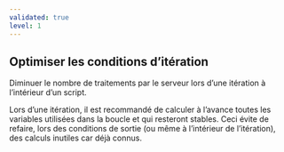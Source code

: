 ```yaml
---
validated: true
level: 1
---
```


## Optimiser les conditions d’itération

Diminuer le nombre de traitements par le serveur lors d’une itération à l’intérieur d’un script.

Lors d’une itération, il est recommandé de calculer à l’avance toutes les variables utilisées dans la boucle et qui resteront stables.
Ceci évite de refaire, lors des conditions de sortie (ou même à l’intérieur de l’itération), des calculs inutiles car déjà connus.
